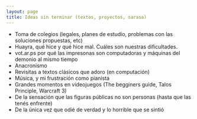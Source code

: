 ```yaml
---
layout: page
title: Ideas sin terminar (textos, proyectos, sarasa)
---
```


* Toma de colegios (legales, planes de estudio, problemas con las soluciones propuestas, etc)
* Huayra, qué hice y qué hice mal. Cuáles son nuestras dificultades.
* vot.ar.ps por qué las impresonas son computadoras y máquinas del demonio al mismo tiempo
* Anacronismo
* Revisitas a textos clásicos que adoro (en computación)
* Música, y mi frustración como pianista
* Grandes momentos en videojuegos (The begginers guide, Talos Principle, Warcraft 3)
* De la sensación que las figuras públicas no son personas (hasta que las tenés enfrente)
* De la única vez que odié de verdad y lo horrible que se sintió
